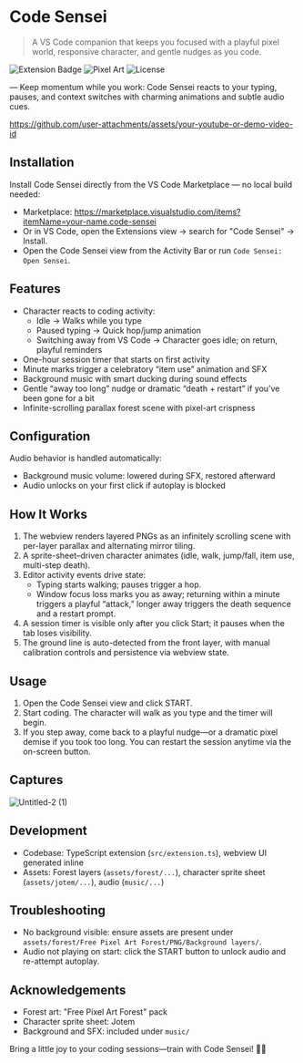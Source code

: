# Code Sensei

> A VS Code companion that keeps you focused with a playful pixel world, responsive character, and gentle nudges as you code.

![Extension Badge](https://img.shields.io/badge/VS%20Code-Extension-1f6feb?logo=visualstudiocode&logoColor=white)
![Pixel Art](https://img.shields.io/badge/Pixel-Art-8A2BE2)
![License](https://img.shields.io/badge/License-MIT-green)

— Keep momentum while you work: Code Sensei reacts to your typing, pauses, and context switches with charming animations and subtle audio cues.

https://github.com/user-attachments/assets/your-youtube-or-demo-video-id

## Installation

Install Code Sensei directly from the VS Code Marketplace — no local build needed:

- Marketplace: https://marketplace.visualstudio.com/items?itemName=your-name.code-sensei
- Or in VS Code, open the Extensions view → search for "Code Sensei" → Install.
- Open the Code Sensei view from the Activity Bar or run `Code Sensei: Open Sensei`.

## Features

- Character reacts to coding activity:
	- Idle → Walks while you type
	- Paused typing → Quick hop/jump animation
	- Switching away from VS Code → Character goes idle; on return, playful reminders
- One-hour session timer that starts on first activity
- Minute marks trigger a celebratory “item use” animation and SFX
- Background music with smart ducking during sound effects
- Gentle “away too long” nudge or dramatic “death + restart” if you’ve been gone for a bit
- Infinite-scrolling parallax forest scene with pixel-art crispness

## Configuration

Audio behavior is handled automatically:

- Background music volume: lowered during SFX, restored afterward
- Audio unlocks on your first click if autoplay is blocked

## How It Works

1. The webview renders layered PNGs as an infinitely scrolling scene with per-layer parallax and alternating mirror tiling.
2. A sprite-sheet–driven character animates (idle, walk, jump/fall, item use, multi-step death).
3. Editor activity events drive state:
	 - Typing starts walking; pauses trigger a hop.
	 - Window focus loss marks you as away; returning within a minute triggers a playful “attack,” longer away triggers the death sequence and a restart prompt.
4. A session timer is visible only after you click Start; it pauses when the tab loses visibility.
5. The ground line is auto-detected from the front layer, with manual calibration controls and persistence via webview state.

## Usage

1. Open the Code Sensei view and click START.
2. Start coding. The character will walk as you type and the timer will begin.
3. If you step away, come back to a playful nudge—or a dramatic pixel demise if you took too long. You can restart the session anytime via the on-screen button.


## Captures

![Untitled-2 (1)](https://github.com/user-attachments/assets/cb4e5a70-b4c5-435a-a12a-5b0913ab3e03)




## Development

- Codebase: TypeScript extension (`src/extension.ts`), webview UI generated inline
- Assets: Forest layers (`assets/forest/...`), character sprite sheet (`assets/jotem/...`), audio (`music/...`)

## Troubleshooting

- No background visible: ensure assets are present under `assets/forest/Free Pixel Art Forest/PNG/Background layers/`.
- Audio not playing on start: click the START button to unlock audio and re-attempt autoplay.

## Acknowledgements

- Forest art: "Free Pixel Art Forest" pack
- Character sprite sheet: Jotem
- Background and SFX: included under `music/`

Bring a little joy to your coding sessions—train with Code Sensei! 🥋🌲
